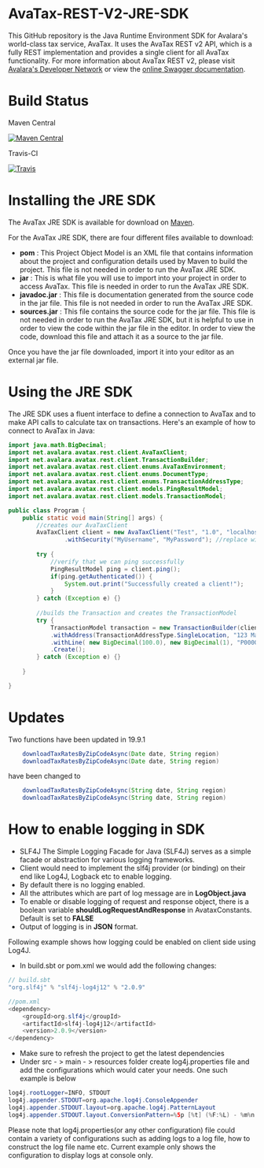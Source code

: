 # AvaTax-REST-V2-JRE-SDK
This GitHub repository is the Java Runtime Environment SDK for Avalara's world-class tax service, AvaTax. It uses the AvaTax REST v2 API, which is a fully REST implementation and provides a single client for all AvaTax functionality. For more information about AvaTax REST v2, please visit [Avalara's Developer Network](https://developer.avalara.com) or view the [online Swagger documentation](https://sandbox-rest.avatax.com/swagger/ui/index.html).

# Build Status

Maven Central

[![Maven Central](https://maven-badges.herokuapp.com/maven-central/net.avalara.avatax/avatax-rest-v2-api-java_2.11/badge.svg)](https://maven-badges.herokuapp.com/maven-central/net.avalara.avatax/avatax-rest-v2-api-java_2.11)

Travis-CI

[![Travis](https://api.travis-ci.org/avadev/AvaTax-REST-V2-JRE-SDK.svg?branch=master&style=plastic)](https://travis-ci.org/avadev/AvaTax-REST-V2-JRE-SDK)

# Installing the JRE SDK

The AvaTax JRE SDK is available for download on [Maven](http://search.maven.org/#search%7Cga%7C1%7Cg%3A%22net.avalara.avatax%22).

For the AvaTax JRE SDK, there are four different files available to download:
* **pom** : This Project Object Model is an XML file that contains information about the project and configuration details used by Maven to build the project. This file is not needed in order to run the AvaTax JRE SDK. 
* **jar** : This is what file you will use to import into your project in order to access AvaTax. This file is needed in order to run the AvaTax JRE SDK. 
* **javadoc.jar** : This file is documentation generated from the source code in the jar file. This file is not needed in order to run the AvaTax JRE SDK.
* **sources.jar** : This file contains the source code for the jar file. This file is not needed in order to run the AvaTax JRE SDK, but it is helpful to use in order to view the code within the jar file in the editor. In order to view the code, download this file and attach it as a source to the jar file. 

Once you have the jar file downloaded, import it into your editor as an external jar file. 

# Using the JRE SDK

The JRE SDK uses a fluent interface to define a connection to AvaTax and to make API calls to calculate tax on transactions. Here's an example of how to connect to AvaTax in Java:

```java
import java.math.BigDecimal;
import net.avalara.avatax.rest.client.AvaTaxClient;
import net.avalara.avatax.rest.client.TransactionBuilder;
import net.avalara.avatax.rest.client.enums.AvaTaxEnvironment;
import net.avalara.avatax.rest.client.enums.DocumentType;
import net.avalara.avatax.rest.client.enums.TransactionAddressType;
import net.avalara.avatax.rest.client.models.PingResultModel;
import net.avalara.avatax.rest.client.models.TransactionModel;

public class Program {
	public static void main(String[] args) {
		//creates our AvaTaxClient
		AvaTaxClient client = new AvaTaxClient("Test", "1.0", "localhost", AvaTaxEnvironment.Sandbox)
				.withSecurity("MyUsername", "MyPassword"); //replace with your username and password
		
		try {
			//verify that we can ping successfully
			PingResultModel ping = client.ping();
			if(ping.getAuthenticated()) {
				System.out.print("Successfully created a client!");
			}
		} catch (Exception e) {}		
		
		//builds the Transaction and creates the TransactionModel
		try {
			TransactionModel transaction = new TransactionBuilder(client, "DEFAULT", DocumentType.SalesInvoice, "ABC")
			.withAddress(TransactionAddressType.SingleLocation, "123 Main Street", null, null, "Irvine", "CA", "92615", "US")
			.withLine( new BigDecimal(100.0), new BigDecimal(1), "P0000000")
            .Create();
		} catch (Exception e) {}
		
	}

}
```
# Updates

Two functions have been updated in 19.9.1

```java
	downloadTaxRatesByZipCodeAsync(Date date, String region)
	downloadTaxRatesByZipCodeAsync(Date date, String region)
```
have been changed to 
```java
	downloadTaxRatesByZipCodeAsync(String date, String region)
	downloadTaxRatesByZipCodeAsync(String date, String region)
```

# How to enable logging in SDK
* SLF4J The Simple Logging Facade for Java (SLF4J) serves as a simple facade or abstraction for various logging frameworks.
* Client would need to implement the slf4j provider (or binding) on their end like Log4J, Logback etc to enable logging.
* By default there is no logging enabled.
* All the attributes which are part of log message are in **LogObject.java**
* To enable or disable logging of request and response object, there is a boolean variable **shouldLogRequestAndResponse** in AvataxConstants. Default is set to **FALSE**
* Output of logging is in **JSON** format.

Following example shows how logging could be enabled on client side using Log4J.
* In build.sbt or pom.xml we would add the following changes:
```java
// build.sbt
"org.slf4j" % "slf4j-log4j12" % "2.0.9"

//pom.xml
<dependency>
    <groupId>org.slf4j</groupId>
    <artifactId>slf4j-log4j12</artifactId>
    <version>2.0.9</version>
</dependency>
```
* Make sure to refresh the project to get the latest dependencies
* Under src - > main - > resources folder create log4j.properties file and add the configurations which would cater your needs. One such example is below
```java
log4j.rootLogger=INFO, STDOUT
log4j.appender.STDOUT=org.apache.log4j.ConsoleAppender
log4j.appender.STDOUT.layout=org.apache.log4j.PatternLayout
log4j.appender.STDOUT.layout.ConversionPattern=%5p [%t] (%F:%L) - %m%n
```
Please note that log4j.properties(or any other configuration) file could contain a variety of configurations such as adding logs to a log file, how to construct the log file name etc.
Current example only shows the configuration to display logs at console only.